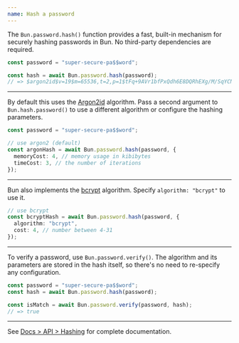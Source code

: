 ```yaml
---
name: Hash a password
---
```


The `Bun.password.hash()` function provides a fast, built-in mechanism for securely hashing passwords in Bun. No third-party dependencies are required.

```ts
const password = "super-secure-pa$$word";

const hash = await Bun.password.hash(password);
// => $argon2id$v=19$m=65536,t=2,p=1$tFq+9AVr1bfPxQdh6E8DQRhEXg/M/SqYCNu6gVdRRNs$GzJ8PuBi+K+BVojzPfS5mjnC8OpLGtv8KJqF99eP6a4
```

---

By default this uses the [Argon2id](https://en.wikipedia.org/wiki/Argon2) algorithm. Pass a second argument to `Bun.hash.password()` to use a different algorithm or configure the hashing parameters.

```ts
const password = "super-secure-pa$$word";

// use argon2 (default)
const argonHash = await Bun.password.hash(password, {
  memoryCost: 4, // memory usage in kibibytes
  timeCost: 3, // the number of iterations
});
```

---

Bun also implements the [bcrypt](https://en.wikipedia.org/wiki/Bcrypt) algorithm. Specify `algorithm: "bcrypt"` to use it.

```ts
// use bcrypt
const bcryptHash = await Bun.password.hash(password, {
  algorithm: "bcrypt",
  cost: 4, // number between 4-31
});
```

---

To verify a password, use `Bun.password.verify()`. The algorithm and its parameters are stored in the hash itself, so there's no need to re-specify any configuration.

```ts
const password = "super-secure-pa$$word";
const hash = await Bun.password.hash(password);

const isMatch = await Bun.password.verify(password, hash);
// => true
```

---

See [Docs > API > Hashing](/docs/api/hashing#bun-password) for complete documentation.
